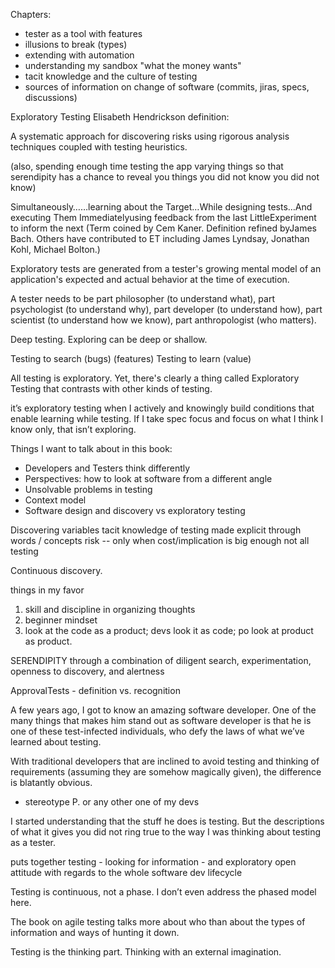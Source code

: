 Chapters:
- tester as a tool with features
- illusions to break (types)
- extending with automation
- understanding my sandbox "what the money wants"
- tacit knowledge and the culture of testing
- sources of information on change of software (commits, jiras, specs, discussions)


Exploratory Testing Elisabeth Hendrickson definition:

A systematic approach for discovering risks using rigorous analysis techniques coupled with testing heuristics.

(also, spending enough time testing the app varying things so that serendipity has a chance to reveal you things you did not know you did not know)

Simultaneously……learning about the Target…While designing tests…And executing Them Immediatelyusing feedback from the last LittleExperiment to inform the next (Term coined by Cem Kaner. Definition refined byJames Bach. Others have contributed to ET including James Lyndsay, Jonathan Kohl, Michael Bolton.)

Exploratory tests are generated from a tester's growing mental model of an application's expected and actual behavior at the time of execution. 


A tester needs to be part philosopher (to understand what), part psychologist (to understand why), part developer (to understand how), part scientist (to understand how we know), part anthropologist (who matters).

Deep testing. Exploring can be deep or shallow.

Testing to search (bugs) (features)
Testing to learn (value)


All testing is exploratory. Yet, there's clearly a thing called Exploratory Testing that contrasts with other kinds of testing.

it’s exploratory testing when I actively and knowingly build conditions that enable learning while testing. If I take spec focus and focus on what I think I know only, that isn’t exploring.

Things I want to talk about in this book:
  * Developers and Testers think differently
  * Perspectives: how to look at software from a different angle
  * Unsolvable problems in testing
  * Context model
  * Software design and discovery vs exploratory testing

  Discovering variables
  tacit knowledge of testing made explicit through words / concepts
  risk -- only when cost/implication is big enough not all testing

Continuous discovery.

  things in my favor
1. skill and discipline in organizing thoughts
2. beginner mindset
3. look at the code as a product; devs look it as code; po look at product as product.

SERENDIPITY
through a combination of diligent search, experimentation, openness to discovery, and alertness


ApprovalTests - definition vs. recognition

A few years ago, I got to know an amazing software developer. One of the many things that makes him stand out as software developer is that he is one of these test-infected individuals, who defy the laws of what we’ve learned about testing.

With traditional developers that are inclined to avoid testing and thinking of requirements (assuming they are somehow magically given), the difference is blatantly obvious.

- stereotype P. or any other one of my devs

I started understanding that the stuff he does is testing. But the descriptions of what it gives you did not ring true to the way I was thinking about testing as a tester.

puts together testing - looking for information  - and exploratory open attitude with regards to the whole software dev lifecycle

Testing is continuous, not a phase. I don’t even address the phased model here.

The book on agile testing talks more about who than about the types of information and ways of hunting it down.

Testing is the thinking part. Thinking with an external imagination.
